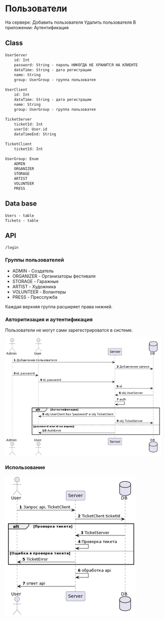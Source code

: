 # Пользователи
На сервере:
	Добавить пользователя
	Удалить пользователя
В приложении:
	Аутентификация

## Class

	UserServer 
		id: Int
		password: String - пароль НИКОГДА НЕ ХРАНИТСЯ НА КЛИЕНТЕ
		dataTime: String - дата регистрации
		name: String
		group: UserGroup - группа пользоватея

	UserClient 
		id: Int
		dataTime: String - дата регистрации
		name: String 
		group: UserGroup - группа пользоватея

	TicketServer
		ticketId: Int
		userId: User.id
		dataTimeEnd: String

	TicketClient
		ticketId: Int

	UserGroup: Enum
		ADMIN
		ORGANIZER  
		STORAGE
		ARTIST
		VOLUNTEER
		PRESS

## Data base
	
	Users - table
	Tickets - table
	
## API 

	/login

### Группы пользователей
* ADMIN - Создатель
* ORGANIZER - Организаторы фестиваля  
* STORAGE - Гаражные
* ARTIST - Художника
* VOLUNTEER - Волантеры
* PRESS - Пресслужба

Каждая верхняя группа расширяет права нижней.

### Авторитизация и аутентификация
Пользователи не могут сами зарегестрироватся в системе.
<!---
@startuml
actor       Admin      as Admin
actor       User       as User
participant Server     as Server
database    DB         as DB

autonumber
Admin  -> Server : Добавление пользователя 
Server -> DB     : Добавление записи
Admin  -> User   : id, password
User   -> Server : id, password
Server -> DB     : id
DB     -> Server : obj UserServer
Server -> Server : auth

alt Аутентификация
    Server -> User   : obj UserClient без "password" и obj TicketClient
    Server -> DB     : obj TicketServer
else password или id не верны
    Server -> User   : AuthError
end
@enduml
-->

![Описание картинки](./images/aaa.png)

### Использование
<!---
@startuml
actor       User       as User
participant Server     as Server
database    DB         as DB

autonumber
User   -> Server : Запрос api, TicketClient 
Server -> DB     : TicketClient.ticketId

alt Проверка тикета
    DB     -> Server : TicketServer
    Server -> Server : Проверка тикета
else Ощибка в проверке тикета
    Server -> User   : TicketError
end

Server -> Server : обработка api
Server -> User   : ответ api
@enduml
-->

![Описание картинки](./images/work.png)